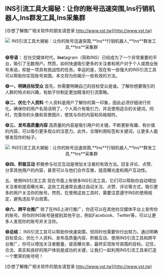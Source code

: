 ## **INS引流工具大揭秘：让你的账号迅速突围,**Ins**行销机器人,**Ins**群发工具,**Ins**采集群**

[😍想了解推广相关软件的朋友请登录 http://www.vst.tw](http://www.vst.tw)

 <center><img src="https://vst.tw/MP4/tuiguang/png/7.png" alt="INS引流工具大揭秘：让你的账号迅速突围,**Ins**行销机器人,**Ins**群发工具,**Ins**采集群"></center>

**😄导语：**
在社交媒体时代，**Ins**tagram（简称INS）已经成为了一个非常重要的平台，吸引了无数用户。然而，如何快速吸引更多的关注者和用户对于个人或商业账号来说，却是一项具有挑战性的任务。幸运的是，现在有一些强大的INS引流工具可以帮助你实现账号突围，本文将为你揭示一些有效的方法。

**😄一、明确目标受众**
首先，你需要明确自己的目标受众是谁。了解你想要吸引的人群的特点和兴趣，有助于你制定更加精准的引流策略。

**😄二、优化个人资料**
个人资料是用户了解你的第一印象，因此必须仔细进行优化。确保你的用户名简洁明了，个人简介有吸引力，并且使用适合的关键词。同时，完善你的头像和背景图片，使其与你的内容和风格相符。

**😄三、发布高质量内容**
高质量的内容是吸引用户的关键。不断更新有趣、有价值的内容，可以吸引更多观众的注意力。此外，合理利用标签和关键词，让更多人能够发现你的帖子。

 <center><img src="https://vst.tw/MP4/tuiguang/png/1.png" alt="INS引流工具大揭秘：让你的账号迅速突围,**Ins**行销机器人,**Ins**群发工具,**Ins**采集群"></center>

**😄四、积极互动**
积极参与社交互动是增加关注者的有效方法。回复评论、点赞、分享其他用户的内容，甚至可以与他们合作互推，提高曝光度和用户互动性。

五、使用INS引流工具
现在市面上有很多INS引流工具，它们可以帮助你自动增加关注者和提高曝光率。这些工具通常会通过自动关注、点赞、评论等方式，吸引更多的用户关注你的账号。然而，在使用这些工具时，需要注意遵守INS的使用规定，避免违反平台政策。

**😄六、跨平台推广**
除了在INS上进行推广，你还可以在其他社交媒体平台上宣传你的账号。将你的INS账号链接到其他平台，例如Facebook、Twitter等，可以让更多人发现你的账号并关注你。

**😄总结：**
INS引流工具可以帮助你快速突围，但同时也需要你付出努力。通过明确目标受众、优化个人资料、发布高质量内容、积极互动、使用INS引流工具和跨平台推广，你可以增加关注者数量，提高曝光率，最终实现账号突围的目标。记住，合法、真实和良好的用户体验是成功的关键，让我们一起利用INS引流工具来打造一个繁荣的账号吧！

[😍想了解推广相关软件的朋友请登录 http://www.vst.tw](http://www.vst.tw)




